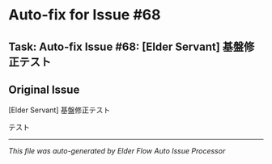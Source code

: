 # Auto-fix for Issue #68

## Task: Auto-fix Issue #68: [Elder Servant] 基盤修正テスト

## Original Issue
[Elder Servant] 基盤修正テスト

テスト

---
*This file was auto-generated by Elder Flow Auto Issue Processor*
